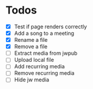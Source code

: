 # Todos

- [x] Test if page renders correctly
- [x] Add a song to a meeting
- [x] Rename a file
- [x] Remove a file
- [ ] Extract media from jwpub
- [ ] Upload local file
- [ ] Add recurring media
- [ ] Remove recurring media
- [ ] Hide jw media
